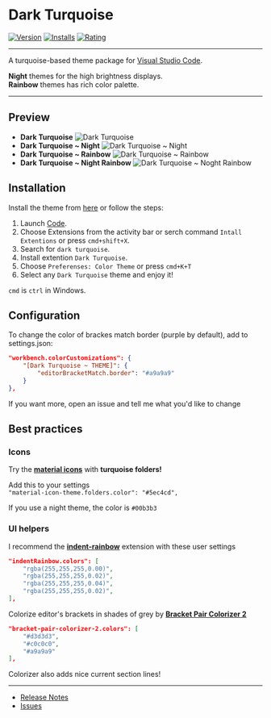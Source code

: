 # Dark Turquoise

[![Version](https://vsmarketplacebadge.apphb.com/version-short/vhood.dark-turquoise.svg?style=for-the-badge&colorA=10262e&colorB=116062)](https://marketplace.visualstudio.com/items?itemName=vhood.dark-turquoise)
[![Installs](https://vsmarketplacebadge.apphb.com/installs-short/vhood.dark-turquoise.svg?style=for-the-badge&colorA=10262e&colorB=116062)](https://marketplace.visualstudio.com/items?itemName=vhood.dark-turquoise)
[![Rating](https://vsmarketplacebadge.apphb.com/rating-star/vhood.dark-turquoise.svg?style=for-the-badge&colorA=10262e&colorB=116062)](https://marketplace.visualstudio.com/items?itemName=vhood.dark-turquoise&ssr=false#review-details)  

***

A turquoise-based theme package for [Visual Studio Code](https://code.visualstudio.com/).  
  
**Night** themes for the high brightness displays.  
**Rainbow** themes has rich color palette.  

***

## Preview

* **Dark Turquoise**
![Dark Turquoise](https://github.com/vhood/vscode-dark-turquoise/raw/master/media/dt.png)
* **Dark Turquoise ~ Night**
![Dark Turquoise ~ Night](https://github.com/vhood/vscode-dark-turquoise/raw/master/media/dtn.png)
* **Dark Turquoise ~ Rainbow**
![Dark Turquoise ~ Rainbow](https://github.com/vhood/vscode-dark-turquoise/raw/master/media/dtr.png)
* **Dark Turquoise ~ Night Rainbow**
![Dark Turquoise ~ Noght Rainbow](https://github.com/vhood/vscode-dark-turquoise/raw/master/media/dtnr.png)

## Installation

Install the theme from [here](https://marketplace.visualstudio.com/items?itemName=vhood.dark-turquoise) or follow the steps:

1. Launch [Code](https://code.visualstudio.com/).
2. Choose Extensions from the activity bar or serch command `Intall Extentions` or press `cmd+shift+X`.
3. Search for `dark turquoise`.
4. Install extention `Dark Turquoise`.
5. Choose `Preferenses: Color Theme` or press `cmd+K+T`
6. Select any `Dark Turquoise` theme and enjoy it!

`cmd` is `ctrl` in Windows.

## Configuration

To change the color of brackes match border (purple by default), add to settings.json:

```json
"workbench.colorCustomizations": {
    "[Dark Turquoise ~ THEME]": {
        "editorBracketMatch.border": "#a9a9a9"
    }
},
```

If you want more, open an issue and tell me what you'd like to change

## Best practices

### Icons

Try the **[material icons](https://marketplace.visualstudio.com/items?itemName=PKief.material-icon-theme)** with **turquoise folders!**  

Add this to your settings  
`"material-icon-theme.folders.color": "#5ec4cd",`  
  
If you use a night theme, the color is `#00b3b3`

### UI helpers

I recommend the **[indent-rainbow](https://marketplace.visualstudio.com/items?itemName=oderwat.indent-rainbow)** extension with these user settings

```json
"indentRainbow.colors": [
    "rgba(255,255,255,0.00)",
    "rgba(255,255,255,0.02)",
    "rgba(255,255,255,0.04)",
    "rgba(255,255,255,0.02)",
],
```
  
Colorize editor's brackets in shades of grey by **[Bracket Pair Colorizer 2](https://marketplace.visualstudio.com/items?itemName=CoenraadS.bracket-pair-colorizer-2)**

```json
"bracket-pair-colorizer-2.colors": [
    "#d3d3d3",
    "#c0c0c0",
    "#a9a9a9"
],
```

Colorizer also adds nice current section lines!

***

* [Release Notes](https://github.com/vhood/vscode-dark-turquoise/blob/master/CHANGELOG.md)  
* [Issues](https://github.com/vhood/vscode-dark-turquoise-theme/issues)
